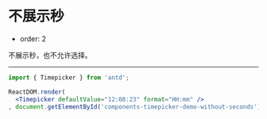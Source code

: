 # 不展示秒

-	order: 2

不展示秒，也不允许选择。

---

````jsx
import { Timepicker } from 'antd';

ReactDOM.render(
  <Timepicker defaultValue="12:08:23" format="HH:mm" />
, document.getElementById('components-timepicker-demo-without-seconds'));
````
